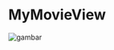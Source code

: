# MyMovieView
![gambar](https://user-images.githubusercontent.com/85890180/170825362-d9e6019d-5cc2-4d85-a587-77c921517638.png)
